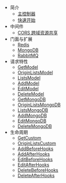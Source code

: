 * 简介
    * [主控制器](base)
    * [快速开始](/)
* 中间件
    * [CORS 跨域资源共享](middleware/cors)
* 门面与扩展
    * [Redis](facade/redis)
    * [MongoDB](facade/mongodb)
    * [RabbitMQ](facade/rabbitmq)
* 请求特性
    * [GetModel](traits/getModel)
    * [OriginListsModel](traits/originListsModel)
    * [ListsModel](traits/listsModel)
    * [AddModel](traits/addModel)
    * [EditModel](traits/editModel)
    * [DeleteModel](traits/deleteModel)
    * [GetMongoDB](traits/getMongoDB)
    * [OriginListsMongoDB](traits/originListsMongoDB)
    * [ListsMongoDB](traits/listsMongoDB)
    * [AddMongoDB](traits/addMongoDB)
    * [EditMongoDB](traits/editMongoDB)
    * [DeleteMongoDB](traits/deleteMongoDB)
* 生命周期
    * [GetCustom](lifecycle/getCustom)
    * [OriginListsCustom](lifecycle/originListsCustom)
    * [AddBeforeHooks](lifecycle/addBeforeHooks)
    * [AddAfterHooks](lifecycle/addAfterHooks)
    * [EditBeforeHooks](lifecycle/editBeforeHooks)
    * [EditAfterHooks](lifecycle/editAfterHooks)
    * [DeleteBeforeHooks](lifecycle/deleteBeforeHooks)
    * [DeleteAfterHooks](lifecycle/deleteAfterHooks)